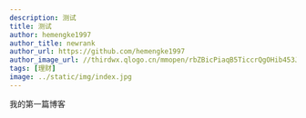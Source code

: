 ```yaml
---
description: 测试
title: 测试
author: hemengke1997
author_title: newrank
author_url: https://github.com/hemengke1997
author_image_url: //thirdwx.qlogo.cn/mmopen/rbZBicPiaqB5TiccrQgOHib453JuJDqmH15NibSL3FibuXDYmv9eQZQ3sHEFudA0Nmyol9Tgzgicx9cxbjTf0mIibw7MA7R6kLA6ozWu/132
tags: [理财]
image: ../static/img/index.jpg
---
```


我的第一篇博客
